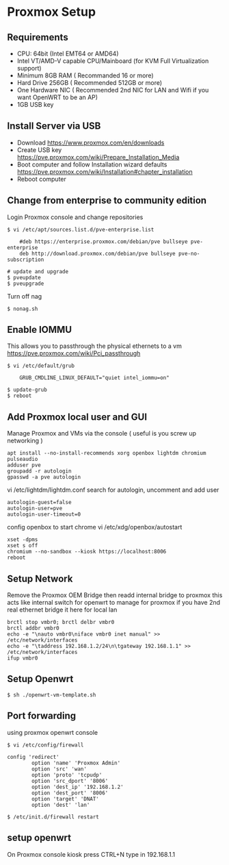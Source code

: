 # Proxmox Setup

## Requirements
- CPU: 64bit (Intel EMT64 or AMD64)
- Intel VT/AMD-V capable CPU/Mainboard (for KVM Full Virtualization support)
- Minimum 8GB RAM ( Recommanded 16 or more)
- Hard Drive 256GB ( Recommended 512GB or more)
- One Hardware NIC ( Recommended 2nd NIC for LAN and Wifi if you want OpenWRT to be an AP)
- 1GB USB key

## Install Server via USB
- Download 
    https://www.proxmox.com/en/downloads
- Create USB key
    https://pve.proxmox.com/wiki/Prepare_Installation_Media
- Boot computer and follow Installation wizard defaults
    https://pve.proxmox.com/wiki/Installation#chapter_installation
- Reboot computer

## Change from enterprise to community edition
Login Proxmox console and change repositories
```
$ vi /etc/apt/sources.list.d/pve-enterprise.list

    #deb https://enterprise.proxmox.com/debian/pve bullseye pve-enterprise
    deb http://download.proxmox.com/debian/pve bullseye pve-no-subscription

# update and upgrade
$ pveupdate
$ pveupgrade
```
Turn off nag
```
$ nonag.sh
```

## Enable IOMMU
This allows you to passthrough the physical ethernets to a vm
https://pve.proxmox.com/wiki/Pci_passthrough

```
$ vi /etc/default/grub

    GRUB_CMDLINE_LINUX_DEFAULT="quiet intel_iommu=on"

$ update-grub
$ reboot
```
## Add Proxmox local user and GUI
Manage Proxmox and VMs via the console ( useful is you screw up networking )
```
apt install --no-install-recommends xorg openbox lightdm chromium pulseaudio
adduser pve
groupadd -r autologin
gpasswd -a pve autologin
```
vi /etc/lightdm/lightdm.conf
search for autologin, uncomment and add user
```
autologin-guest=false
autologin-user=pve
autologin-user-timeout=0
```
config openbox to start chrome
vi /etc/xdg/openbox/autostart
```
xset -dpms
xset s off
chromium --no-sandbox --kiosk https://localhost:8006
reboot
```

## Setup Network
Remove the Proxmox OEM Bridge then readd internal bridge to proxmox
this acts like internal switch for openwrt to manage for proxmox
if you have 2nd real ethernet bridge it here for local lan
```
brctl stop vmbr0; brctl delbr vmbr0
brctl addbr vmbr0
echo -e "\nauto vmbr0\niface vmbr0 inet manual" >> /etc/network/interfaces
echo -e "\taddress 192.168.1.2/24\n\tgateway 192.168.1.1" >> /etc/network/interfaces
ifup vmbr0
```
## Setup Openwrt
```
$ sh ./openwrt-vm-template.sh
```
## Port forwarding 
using proxmox openwrt console
```
$ vi /etc/config/firewall

config 'redirect'
        option 'name' 'Proxmox Admin'
        option 'src' 'wan'
        option 'proto' 'tcpudp'
        option 'src_dport' '8006'
        option 'dest_ip' '192.168.1.2'
        option 'dest_port' '8006'
        option 'target' 'DNAT'
        option 'dest' 'lan'

$ /etc/init.d/firewall restart
```
## setup openwrt
On Proxmox console kiosk press CTRL+N
type in 192.168.1.1

